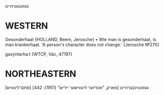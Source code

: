 געזונטערהייט

WESTERN
========

Gesonderhaat {HOLLAND, Beem, Jerosche}
	•	Wie man is gesonderhaat, is man krankerhaat. 'A person's character does not change.' {Jerosche №270}

gəzýntərhaːt {WTCP, Vác, 47197}

NORTHEASTERN
==============

[סתּם־ליטוויש] געזונטינקערהייט
[מאַרק, "אונדזער ליטווישער ייִדיש" (1951): 442]